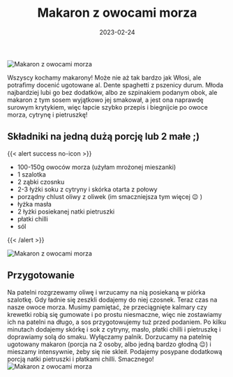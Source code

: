 ﻿---
title: "Makaron z owocami morza"
date: 2023-02-24
categories:
- dania główne
tags:
- makaron
- spaghetti
- owoce morza

thumbnailImagePosition: "top"
---
![Makaron z owocami morza](/img/Makaron-z-owocami-morza/Makaron-z-owocami-morza-3.JPG)

Wszyscy kochamy makarony! Może nie aż tak bardzo jak Włosi, ale potrafimy docenić ugotowane al. Dente spaghetti z pszenicy durum. Młoda najbardziej lubi go bez dodatków, albo ze szpinakiem podanym obok, ale makaron z tym sosem wyjątkowo jej smakował, a jest ona naprawdę surowym krytykiem, więc łapcie szybko przepis i biegnijcie po owoce morza, cytrynę i pietruszkę! 
<!--more-->

## Składniki na jedną dużą porcję lub 2 małe ;)
{{< alert success no-icon >}}
- 100-150g owoców morza (użyłam mrożonej mieszanki)
- 1 szalotka
- 2 ząbki czosnku
- 2-3 łyżki soku z cytryny i skórka otarta z połowy
- porządny chlust oliwy z oliwek (im smaczniejsza tym więcej 😉 )
- łyżka masła
- 2 łyżki posiekanej natki pietruszki
- płatki chilli
- sól


{{< /alert >}}

![Makaron z owocami morza](/img/Makaron-z-owocami-morza/Makaron-z-owocami-morza-1.JPG)
## Przygotowanie
Na patelni rozgrzewamy oliwę i wrzucamy na nią posiekaną w piórka szalotkę. Gdy ładnie się zeszkli dodajemy do niej czosnek. Teraz czas na nasze owoce morza. Musimy pamiętać, że przeciągnięte kalmary czy krewetki robią się gumowate i po prostu niesmaczne, więc nie zostawiamy ich na patelni na długo, a sos przygotowujemy tuż przed podaniem. Po kilku minutach dodajemy skórkę i sok z cytryny, masło, płatki chilli i pietruszkę i doprawiamy solą do smaku. Wyłączamy palnik. Dorzucamy na patelnię ugotowany makaron (porcja na 2 osoby, albo jedną bardzo głodną 😉)  i mieszamy intensywnie, żeby się nie skleił. Podajemy posypane dodatkową porcją natki pietruszki i płatkami chilli. Smacznego!
![Makaron z owocami morza](/img/Makaron-z-owocami-morza/Makaron-z-owocami-morza-2.JPG)


